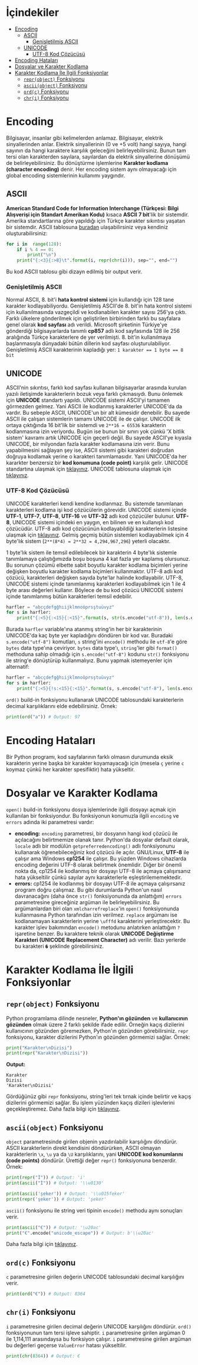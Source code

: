 ﻿# İçindekiler

- [Encoding](#1)
    - [ASCII](#1.1)
        - [Genişletilmiş ASCII](#1.1.1)
    - [UNICODE](#1.2)
        - [UTF-8 Kod Çözücüsü](#1.2.1)
- [Encoding Hataları](#2)
- [Dosyalar ve Karakter Kodlama](#3)
- [Karakter Kodlama İle İlgili Fonksiyonlar](#4)
    - [`repr(object)` Fonksiyonu](#4.1)
    - [`ascii(object)` Fonksiyonu](#4.2)
    - [`ord(c)` Fonksiyonu](#4.3)
    - [`chr(i)` Fonksiyonu](#4.4)

<h1 id="1">Encoding</h1>

Bilgisayar, insanlar gibi kelimelerden anlamaz. Bilgisayar, elektrik sinyallerinden anlar. Elektrik sinyallerinin (0 ve +5 volt) hangi sayıya, hangi sayının da hangi karaktere karşılık geleceğini belirleyebilirsiniz. Bunun tam tersi olan karakterden sayılara, sayılardan da elektrik sinyallerine dönüşümü de belirleyebilirsiniz. Bu dönüştürme işlemlerine **Karakter kodlama (character encoding)** denir. Her encoding sistem aynı olmayacağı için global encoding sistemlerinin kullanımı yaygındır.

<h2 id="1.1">ASCII</h2>

**American Standard Code for Information Interchange (Türkçesi: Bilgi Alışverişi için Standart Amerikan Kodu)** kısaca **ASCII** **7 bit**'lik bir sistemdir. Amerika standartlarına göre yapıldığı için Türkçe karakter sıkıntısı yaşatan bir sistemdir. ASCII tablosuna [buradan](http://www.asciitable.com/) ulaşabilirsiniz veya kendiniz oluşturabilirsiniz:
```py
for i in  range(128):
	if i % 4 == 0:
		print("\n")
	print("{:<3}{:>8}\t".format(i, repr(chr(i))), sep="", end="")
```
Bu kod ASCII tablosu gibi dizayn edilmiş bir output verir.

<h3 id="1.1.1">Genişletilmiş ASCII</h3>

Normal ASCII, 8. bit'i **hata kontrol sistemi** için kullandığı için 128 tane karakter kodlayabiliyordu. Genişletilmiş ASCII'de 8. bit'in hata kontrol sistemi için kullanılmasında vazgeçildi ve kodlanabilen karakter sayısı 256'ya çıktı. Farklı ülkelere gönderilmek için geliştirilen birbirinden farklı bu sayfalara genel olarak **kod sayfası** adı verildi. Microsoft şirketinin Türkiye'ye gönderdiği bilgisayarlarda tanımlı **cp857** adlı kod sayfasında 128 ile 256 aralığında Türkçe karakterlere de yer verilmişti. 8. bit'in kullanılmaya başlanmasıyla dünyadaki bütün dillerin kod sayfası oluşturulabiliyor. Genişletilmiş ASCII karakterinin kapladığı yer: `1 karakter == 1 byte == 8 bit`

<h2 id="1.2">UNICODE</h2>

ASCII'nin sıkıntısı, farklı kod sayfası kullanan bilgisayarlar arasında kurulan yazılı iletişimde karakterlerin bozuk veya farklı çıkmasıydı. Bunu önlemek için **UNICODE** standartı yapıldı. UNICODE sistemi ASCII'yi tamamen görmezden gelmez. Yani ASCII ile kodlanmış karakterler UNICODE'da da vardır. Bu sebeple ASCII, UNICODE'un bir alt kümesidir denebilir. Bu sayede ASCII ile çalışan sistemlerin tamamı UNICODE ile de çalışır. UNICODE ilk ortaya çıktığında 16 bit'lik bir sistemdi ve `2**16 = 65536` karakterin kodlanmasına izin veriyordu. Bugün ise bunun bir sınırı yok çünkü 'X bitlik sistem' kavramı artık UNICODE için geçerli değil. Bu sayede ASCII'ye kıyasla UNICODE, bir milyondan fazla karakter kodlamasına izin verir. Bunu yapabilmesini sağlayan şey ise, ASCII sistemi gibi karakteri doğrudan doğruya kodlamak yerine o karakteri tanımlamasıdır. Yani UNICODE'da her kararkter benzersiz bir **kod konumuna (code point)** karşılık gelir. UNICODE standartına ulaşmak için [tıklayınız](http://www.unicode.org/versions/Unicode6.2.0/UnicodeStandard-6.2.pdf). UNICODE tablosuna ulaşmak için [tıklayınız](https://unicode-table.com/tr/).

<h3 id="1.2.1">UTF-8 Kod Çözücüsü</h3>

UNICODE karakterleri kendi kendine kodlanmaz. Bu sistemde tanımlanan karakterleri kodlama işi kod çözücülerin görevidir. UNICODE sistemi içinde **UTF-1**, **UTF-7**, **UTF-8**, **UTF-16** ve **UTF-32** adlı kod çözücüler bulunur. **UTF-8**, UNICODE sistemi içindeki en yaygın, en bilinen ve en kullanışlı kod çözücüdür. UTF-8 adlı kod çözücünün kodlayabildiği karakterlerin listesine ulaşmak için [tıklayınız](http://www.fileformat.info/info/charset/UTF-8/list.htm). Gelmiş geçmiş bütün sistemleri kodlayabilmek için 4 byte'lık sistem (`2**(8*4) = 2**32 = 4,294,967,296`) yeterli olacaktır.

1 byte'lık sistem ile temsil edilebilecek bir karakterin 4 byte'lık sistemle tanımlamaya çalıştığımızda boşu boşuna 4 kat fazla yer kaplamış olursunuz. Bu sorunun çözümü elbette sabit boyutlu karakter kodlama biçimleri yerine değişken boyutlu karakter kodlama biçimleri kullanmaktır. UTF-8 adlı kod çözücü, karakterleri değişken sayıda byte'lar halinde kodlayabilir. UTF-8, UNICODE sistemi içinde tanımlanmış karakterleri kodlayabilmek için 1 ile 4 byte arası değerleri kullanır. Böylece de bu kod çözücü UNICODE sistemi içinde tanımlanmış bütün karakterleri temsil edebilir.
```py
harfler = "abcçdefgğhıijklmnoöprsştuüvyz"
for s in harfler:
	print("{:<5}{:<15}{:<15}".format(s, str(s.encode("utf-8")), len(s.encode("utf-8"))))
```
Burada `harfler` variable'ına atanmış string'in her bir karakterinin UNICODE'da kaç byte yer kapladığını döndüren bir kod var. Buradaki `s.encode("utf-8")` komutları, `s` string'ini `encode()` methodu ile `utf-8`'e göre `bytes` data type'ına çeviriyor. `bytes` data type'ı, `string`'ler gibi `format()` methoduna sahip olmadığı için `s.encode("utf-8")` kodunu `str()` fonksiyonu ile string'e dönüştürüp kullanmalıyız. Bunu yapmak istemeyenler için alternatif:
```py
harfler = "abcçdefgğhıijklmnoöprsştuüvyz"
for s in harfler:
	print("{:<5}{!s:<15}{:<15}".format(s, s.encode("utf-8"), len(s.encode("utf-8"))))
```
`ord()` build-in fonksiyonu kullanarak UNICODE tablosundaki karakterlerin decimal karşılıklarını elde edebilirsiniz. Örnek:
```py
print(ord("a")) # Output: 97
```

<h1 id="2">Encoding Hataları</h1>

Bir Python programı, kod sayfalarının farklı olmasın durumunda eksik karakterin yerine başka bir karakter koyamayacağı için (mesela `ç` yerine `c` koymaz çünkü her karakter spesifiktir) hata yükseltir.

<h1 id="3">Dosyalar ve Karakter Kodlama</h1>

`open()` build-in fonksiyonu dosya işlemlerinde ilgili dosyayı açmak için kullanılan bir fonksiyondur. Bu fonksiyonun konumuzla ilgili `encoding` ve `errors` adında iki parametresi vardır:
- **encoding:** `encoding` parametresi, bir dosyanın hangi kod çözücü ile açılacağını belirtmemize olanak tanır. Python'da dosyalar default olarak, `locale` adlı bir modülün `getpreferredencoding()` adlı fonksiyonunu kullanarak öğrenebileceğiniz kod çözücü ile açılır. GNU/Linux, **UTF-8** ile çalışır ama Windows **cp1254** ile çalışır. Bu yüzden Windows cihazlarda encoding değerini UTF-8 olarak belirtmek önemlidir. Diğer bir önemli nokta da, cp1254 ile kodlanmış bir dosyayı UTF-8 ile açmaya çalışırsanız hata yükseltilir çünkü sayılar aynı karakterlerle eşleştirilememektedir.
- **errors:** cp1254 ile kodlanmış bir dosyayı UTF-8 ile açmaya çalışırsanız program doğru çalışmaz. Bu gibi durumlarda Python'un nasıl davranacağını (daha önce `str()` fonksiyonunda da anlattığım) `errors` parametresine gireceğiniz argüman ile belirleyebilirsiniz. Bu argümanlardan biri olan `xmlcharrefreplace`'in `open()` fonksiyonunda kullanmasına Python tarafından izin verilmez. `replace` argümanı ise kodlanamayan karakterlerin yerine `\ufffd` karakterini yerleştirecektir. Bu karakter işlev bakımından `encode()` metodunu anlatırken anlattığım `?` işaretine benzer. Bu karaktere teknik olarak **UNICODE Değiştirme Karakteri (UNICODE Replacement Character)** adı verilir. Bazı yerlerde bu karakteri `�` şeklinde görebilirsiniz.

<h1 id="4">Karakter Kodlama İle İlgili Fonksiyonlar</h1>

<h2 id="4.1"><code>repr(object)</code> Fonksiyonu</h2>

Python programlama dilinde nesneler, **Python'ın gözünden** ve **kullanıcının gözünden** olmak üzere 2 farklı şekilde ifade edilir. Örneğin kaçış dizilerini kullanıcının gözünden göremezken, Python'ın gözünden görebilirsiniz. `repr` fonksiyonu, karakter dizilerini Python'ın gözünden görmemizi sağlar. Örnek:
```py
print("Karakter\nDizisi")
print(repr("Karakter\nDizisi"))
```
**Output:**
```
Karakter
Dizisi
'Karakter\nDizisi'
```
Gördüğünüz gibi `repr` fonksiyonu, string'leri tek tırnak içinde belirtir ve kaçış dizilerini görmemizi sağlar. Bu işlem yüzünden kaçış dizileri işlevlerini geçekleştiremez. Daha fazla bilgi için [tıklayınız](https://docs.python.org/3/library/functions.html#repr).

<h2 id="4.2"><code>ascii(object)</code> Fonksiyonu</h2>

`object` parametresinde girilen objenin yazdırılabilir karşılığını döndürür. ASCII karakterlerin direkt kendisini döndürürken, ASCII olmayan karakterlerin `\x`, `\u` ya da `\U` karşılıklarını, yani **UNICODE kod konumlarını (code points)** döndürür. Ürettiği değer `repr()` fonksiyonuna benzerdir. Örnek:
```py
print(repr("İ")) # Output: 'i'
print(ascii("İ")) # Output: '\\u0130'

print(ascii('şeker')) # Output: '\\u015feker'
print(repr('şeker')) # Output: 'şeker'
```
`ascii()` fonksiyonu ile string veri tipinin `encode()` methodu aynı sonuçları verir.
```py
print(ascii("€")) # Output: '\u20ac'
print("€".encode("unicode_escape")) # Output: b'\\u20ac'
```
Daha fazla bilgi için [tıklayınız](https://docs.python.org/3/library/functions.html#ascii).

<h2 id="4.3"><code>ord(c)</code> Fonksiyonu</h2>

`c` parametresine girilen değerin UNICODE tablosundaki decimal karşılığını verir.
```py
print(ord("€")) # Output: 8364
```

<h2 id="4.4"><code>chr(i)</code> Fonksiyonu</h2>

`i` parametresine girilen decimal değerin UNICODE karşılığını döndürür. `ord()` fonksiyonunun tam tersi işleve sahiptir. `i` parametresine girilen argüman 0 ile 1,114,111 arasındaysa bu fonksiyon çalışır. `i` parametresine girilen argüman bu değerleri geçerse `ValueError` hatası yükseltilir.
```py
print(chr(8364)) # Output: €
```